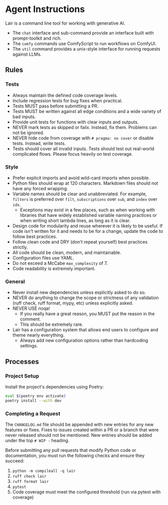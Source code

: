 # Agent Instructions

Lair is a command line tool for working with generative AI.

- The `chat` interface and sub-command provide an interface built with prompt-toolkit and rich.
- The `comfy` commands use ComfyScript to run workflows on ComfyUI.
- The `util` command provides a unix-style interface for running requests against LLMs.

## Rules

### Tests

- Always maintain the defined code coverage levels.
- Include regression tests for bug fixes when practical.
- Tests MUST pass before submitting a PR.
- Tests MUST be written against all edge conditions and a wide variety of bad inputs.
- Provide unit tests for functions with clear inputs and outputs.
- NEVER mark tests as skipped or failx. Instead, fix them. Problems can not be ignored.
- NEVER hide code from coverage with `# pragma: no cover` or disable tests. Instead, write tests.
- Tests should cover all invalid inputs. Tests should test out real-world complicated flows. Please focus heavily on test coverage.

### Style

- Prefer explicit imports and avoid wild-card imports when possible.
- Python files should wrap at 120 characters.  Markdown files should not have any forced wrapping.
- Variable names should be clear and unabbreviated.  For example, `filters` is preferred over `filt`, `subscriptions` over `sub`, and `index` over `idx`.
  - Exceptions may exist in a few places, such as when working with libraries that have widely established variable naming practices or when writing short lambda lines, as long as it is clear.
- Design code for modularity and reuse wherever it is likely to be useful. If code isn't written for it and needs to be for a change, update the code to follow best practices.
- Follow clean code and DRY (don't repeat yourself) best practices strictly.
- All code should be clean, modern, and maintainable.
- Configuration files use YAML.
- Do not exceed a McCabe `max_complexity` of 7.
- Code readability is extremely important.

### General

- Never install new dependencies unless explicitly asked to do so.
- NEVER do anything to change the scope or strictness of any validation (ruff check, ruff format, mypy, etc) unless explicitly asked.
- NEVER USE noqa!
  - If you really have a great reason, you MUST put the reason in the comment.
  - This should be extremely rare.
- Lair has a configuration system that allows end users to configure and theme nearly everything.
  - Always add new configuration options rather than hardcoding settings.

## Processes

### Project Setup

Install the project's dependencies using Poetry:

```sh
eval $(poetry env activate)
poetry install --with dev
```

### Completing a Request

The `CHANGELOG.md` file should be appended with new entries for any new features or fixes. Fixes to issues created within a PR or a branch that were never released should not be mentioned. New entries should be added under the top `# WIP -` heading.

Before submitting any pull requests that modify Python code or documentation, you must run the following checks and ensure they succeed:

1. `python -m compileall -q lair`
2. `ruff check lair`
3. `ruff format lair`
4. `pytest`
5. Code coverage must meet the configured threshold (run via pytest with coverage)

